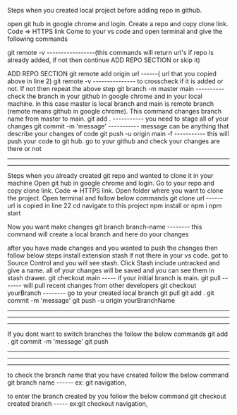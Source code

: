 Steps when you created local project before adding repo in github.

open git hub in google chrome and login.
Create a repo and copy clone link. Code => HTTPS link
Come to your vs code and open terminal and give the following commands

git remote -v -----------------(this commands will return url's if repo is already added, if not then continue ADD REPO SECTION or skip it)

ADD REPO SECTION
git remote add origin url ------( url that you copied above in line 2)
git remote -v --------------- to crosscheck if it is added or not. If not then repeat the above step
git branch -m master main ---------- check the branch in your github in google chrome and in your local machine. in this case master is local branch and main is remote branch (remote means github in google chrome). This command changes branch name from master to main.
git add . ----------- you need to stage all of your changes
git commit -m 'message' ----------- message can be anything that describe your changes of code
git push -u origin main -f ----------- this will push your code to git hub. go to your github and check your changes are there or not

---

---

Steps when you already created git repo and wanted to clone it in your machine
Open git hub in google chrome and login.
Go to your repo and copy clone link. Code => HTTPS link.
Open folder where you want to clone the project.
Open terminal and follow below commands
git clone url ------ url is copied in line 22
cd navigate to this project
npm install or npm i
npm start

Now you want make changes
git branch branch-name -------- this command will create a local branch and here do your changes

after you have made changes and you wanted to push the changes then follow below steps
install extension stash if not there in your vs code. got to Source Control and you will see stash. Click Stash include untracked and give a name. all of your changes will be saved and you can see them in stash drawer.
git checkout main ----- if your initial branch is main.
git pull ------- will pull recent changes from other developers
git checkout yourBranch -------- go to your created local branch
git pull
git add .
git commit -m 'message'
git push -u origin yourBranchName

---

---

---

If you dont want to switch branches the follow the below commands
git add .
git commit -m 'message'
git push

---

---

---

to check the branch name that you have created follow the below command
git branch name ------ ex: git navigation,

to enter the branch created by you follow the below command
git checkout created branch ----- ex:git checkout navigation,
